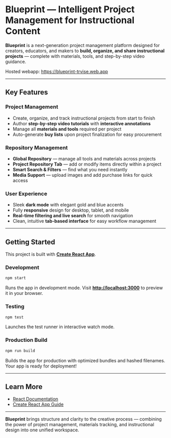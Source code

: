 # Blueprint — Intelligent Project Management for Instructional Content

**Blueprint** is a next-generation project management platform designed for creators, educators, and makers to **build, organize, and share instructional projects** — complete with materials, tools, and step-by-step video guidance.

Hosted webapp: https://blueprint-trvise.web.app

---

## Key Features

### Project Management

* Create, organize, and track instructional projects from start to finish
* Author **step-by-step video tutorials** with **interactive annotations**
* Manage all **materials and tools** required per project
* Auto-generate **buy lists** upon project finalization for easy procurement

### Repository Management

* **Global Repository** — manage all tools and materials across projects
* **Project Repository Tab** — add or modify items directly within a project
* **Smart Search & Filters** — find what you need instantly
* **Media Support** — upload images and add purchase links for quick access

### User Experience

* Sleek **dark mode** with elegant gold and blue accents
* Fully **responsive** design for desktop, tablet, and mobile
* **Real-time filtering and live search** for smooth navigation
* Clean, intuitive **tab-based interface** for easy workflow management

---

## Getting Started

This project is built with [**Create React App**](https://github.com/facebook/create-react-app).

### Development

```bash
npm start
```

Runs the app in development mode.
Visit **[http://localhost:3000](http://localhost:3000)** to preview it in your browser.

### Testing

```bash
npm test
```

Launches the test runner in interactive watch mode.

### Production Build

```bash
npm run build
```

Builds the app for production with optimized bundles and hashed filenames.
Your app is ready for deployment!

---

## Learn More

* [React Documentation](https://reactjs.org/)
* [Create React App Guide](https://facebook.github.io/create-react-app/docs/getting-started)

---

**Blueprint** brings structure and clarity to the creative process — combining the power of project management, materials tracking, and instructional design into one unified workspace.
